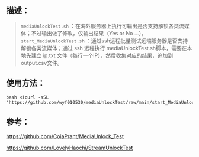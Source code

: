 ## 描述：
>`mediaUnlockTest.sh` ：在海外服务器上执行可输出是否支持解锁各类流媒体；不过输出做了修改，仅输出结果（Yes or No ...）。
>`start_MediaUnlockTest.sh` ：通过ssh远程批量测试远端服务器是否支持解锁各类流媒体；通过 ssh 远程执行 mediaUnlockTest.sh脚本，需要在本地先建立 ip.txt 文件（每行一个IP），然后收集对应的结果，追加到output.csv文件。
## 使用方法：  
    bash <(curl -sSL "https://github.com/wyf010530/mediaUnlockTest/raw/main/start_MediaUnlockTest.sh")   
## 参考：
https://github.com/CoiaPrant/MediaUnlock_Test

https://github.com/LovelyHaochi/StreamUnlockTest
